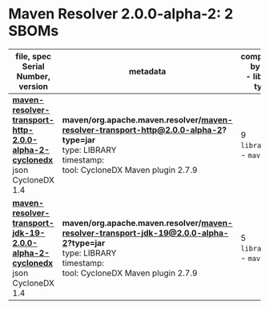 Maven Resolver 2.0.0-alpha-2: 2 SBOMs
=======

| file, spec<br>Serial Number, version| metadata | components<br>by type<br>- libs purl types |
| ----------------------------------- | -------- | ------------------------------------------ |
| **[maven-resolver-transport-http-2.0.0-alpha-2-cyclonedx](maven/org.apache.maven.resolver/maven-resolver-transport-http/2.0.0-alpha-2/maven-resolver-transport-http-2.0.0-alpha-2-cyclonedx.json)**<br>json CycloneDX 1.4 | **maven/org.apache.maven.resolver/maven-resolver-transport-http@2.0.0-alpha-2?type=jar**<br>type: LIBRARY<br>timestamp: <br>tool: CycloneDX Maven plugin 2.7.9 | 9<br>`library`: 9 <br>- `maven`: 9  |
| **[maven-resolver-transport-jdk-19-2.0.0-alpha-2-cyclonedx](maven/org.apache.maven.resolver/maven-resolver-transport-jdk-19/2.0.0-alpha-2/maven-resolver-transport-jdk-19-2.0.0-alpha-2-cyclonedx.json)**<br>json CycloneDX 1.4 | **maven/org.apache.maven.resolver/maven-resolver-transport-jdk-19@2.0.0-alpha-2?type=jar**<br>type: LIBRARY<br>timestamp: <br>tool: CycloneDX Maven plugin 2.7.9 | 5<br>`library`: 5 <br>- `maven`: 5  |
